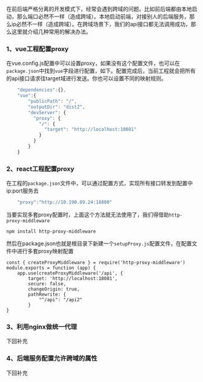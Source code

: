 在前后端严格分离的开发模式下，经常会遇到跨域的问题。比如前后端都由本地启动，那么端口必然不一样（造成跨域）。本地启动前端，对接别人的后端服务，那么ip必然不一样（造成跨域）。在跨域场景下，我们的api接口都无法调用成功，那么这里就介绍几种常用的解决办法。

### 1、vue工程配置proxy
在vue.config.js配置中可以设置proxy，如果没有这个配置文件，也可以在`package.json`中找到`vue`字段进行配置，如下。配置完成后，当前工程就会把所有的api接口请求往target域进行发送。你也可以设置不同的映射规则。
```javascript
	"dependencies":{},
	"vue":{
		"publicPath": "/",
		"outputDir": "dist2",
		"devServer": {
		  "proxy": {
			"/": {
			  "target": "http://localhost:18081"
			}
		  }
		}
	}
```
### 2、react工程配置proxy
在工程的`package.json`文件中，可以通过配置方式，实现所有接口转发到配置中ip:port服务去
```javascript
	"proxy":"http://10.190.89.24:18800"
```

当要实现多套proxy配置时，上面这个方法就无法使用了，我们得借助`http-proxy-middleware`
```
npm install http-proxy-middleware
```

然后在package.json也就是根目录下新建一个`setupProxy.js`配置文件，在配置文件中进行多套proxy映射配置
```
const { createProxyMiddleware } = require('http-proxy-middleware')
module.exports = function (app) {
    app.use(createProxyMiddleware('/api', {
        target: 'http://localhost:18081',
        secure: false,
        changeOrigin: true,
        pathRewrite: {
            "^/api": "/api2"
        }
}
```
### 3、利用nginx做统一代理
下回补充

### 4、后端服务配置允许跨域的属性
下回补充
